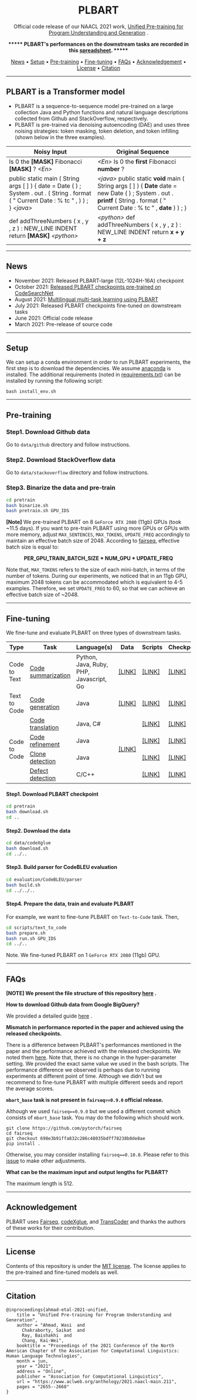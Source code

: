 <div align="center">

<h1>PLBART</h1>

Official code release of our NAACL 2021
work, [Unified Pre-training for Program Understanding and Generation](https://www.aclweb.org/anthology/2021.naacl-main.211/)
.

**\*\*\*\*\* PLBART's performances on the downstream tasks are recorded in this
[spreadsheet](https://docs.google.com/spreadsheets/d/18qfy-zUgXDKcXqR9NB0HsLRdYAmMQZdVSbcJ6M3JKs8). \*\*\*\*\***

<p align="center">
  <a href="#news">News</a> •
  <a href="#setup">Setup</a> •
  <a href="#pre-training">Pre-training</a> •
  <a href="#fine-tuning">Fine-tuning</a> •
  <a href="#faqs">FAQs</a> •
  <a href="#acknowledgement">Acknowledgement</a> •
  <a href="#license">License</a> • 
  <a href="#citation">Citation</a>
</p>

</div>

______________________________________________________________________

## PLBART is a Transformer model

- PLBART is a sequence-to-sequence model pre-trained on a large collection Java and Python functions and natural
  language descriptions collected from Github and StackOverflow, respectively.
- PLBART is pre-trained via denoising autoencoding (DAE) and uses three noising strategies: token masking, token
  deletion, and token infilling (shown below in the three examples).

<div align="center">

<table>
    <thead>
        <tr>
            <th>Noisy Input</th>
            <th>Original Sequence</th>
        </tr>
    </thead>
    <tbody>
        <tr>
            <td>Is 0 the <strong>[MASK]</strong> Fibonacci <strong>[MASK]</strong> ? <em>&lt;En&gt;</em></td>
            <td><em>&lt;En&gt;</em> Is 0 the <strong>first</strong> Fibonacci <strong>number</strong> ?</td>
        </tr>
        <tr>
            <td>public static main ( String args [ ] ) { date = Date ( ) ; 
            System . out . ( String . format ( " Current Date : % tc " , ) ) ; } <em>&lt;java&gt;</em></td>
            <td><em>&lt;java&gt;</em> public static <strong>void</strong> main ( String args [ ] ) { <strong>Date</strong> date = new Date ( ) ; 
            System . out . <strong>printf</strong> ( String . format ( " Current Date : % tc " , <strong>date</strong> ) ) ; }</td>
        </tr>
        <tr>
            <td>def addThreeNumbers ( x , y , z ) : NEW_LINE INDENT return <strong>[MASK]</strong> <em>&lt;python&gt;</em></td>
            <td><em>&lt;python&gt;</em> def addThreeNumbers ( x , y , z ) : NEW_LINE INDENT return <strong>x + y + z</strong></td>
        </tr>
    </tbody>
</table>

</div>

______________________________________________________________________

## News

- November 2021: Released PLBART-large (12L-1024H-16A) checkpoint
- October
  2021: [Released PLBART checkpoints pre-trained on CodeSearchNet](https://github.com/wasiahmad/PLBART/blob/main/pretrain/csnet/README.md)
- August
  2021: [Multilingual multi-task learning using PLBART](https://github.com/wasiahmad/PLBART/blob/main/multilingual/README.md)
- July 2021: Released PLBART checkpoints fine-tuned on downstream tasks
- June 2021: Official code release
- March 2021: Pre-release of source code

______________________________________________________________________

## Setup

We can setup a conda environment in order to run PLBART experiments, the first step is to download the dependencies. We
assume [anaconda](https://www.anaconda.com/) is installed. The additional requirements
(noted in [requirements.txt](https://github.com/wasiahmad/PLBART/blob/main/requirements.txt)) can be installed by
running the following script:

```
bash install_env.sh
```

______________________________________________________________________

## Pre-training

### Step1. Download Github data

Go to `data/github` directory and follow instructions.

### Step2. Download StackOverflow data

Go to `data/stackoverflow` directory and follow instructions.

### Step3. Binarize the data and pre-train

```bash
cd pretrain
bash binarize.sh
bash pretrain.sh GPU_IDS
```

**[Note]** We pre-trained PLBART on 8 `GeForce RTX 2080` (11gb) GPUs (took ~11.5 days). If you want to pre-train PLBART
using more GPUs or GPUs with more memory, adjust `MAX_SENTENCES`, `MAX_TOKENS`, `UPDATE_FREQ` accordingly to maintain an
effective batch size of 2048. According to [fairseq](https://github.com/pytorch/fairseq), effective batch size is equal
to:

<p align="center">
  <b>PER_GPU_TRAIN_BATCH_SIZE * NUM_GPU * UPDATE_FREQ</b>
</p>

Note that, `MAX_TOKENS` refers to the size of each mini-batch, in terms of the number of tokens. During our experiments,
we noticed that in an 11gb GPU, maximum 2048 tokens can be accommodated which is equivalent to 4-5 examples. Therefore,
we set `UPDATE_FREQ` to 60, so that we can achieve an effective batch size of ~2048.

______________________________________________________________________

## Fine-tuning

We fine-tune and evaluate PLBART on three types of downstream tasks.

<table>
    <thead>
        <tr>
            <th>Type</th>
            <th>Task</th>
            <th>Language(s)</th>
            <th>Data</th>
            <th>Scripts</th>
            <th>Checkpoints</th>
        </tr>
    </thead>
    <tbody>
        <tr>
            <td>Code to Text</td>
            <td><a href="https://github.com/microsoft/CodeXGLUE/tree/main/Code-Text/code-to-text" target="_blank">Code summarization</a></td>
            <td>Python, Java, Ruby, <br> PHP, Javascript, Go</td>
            <td><a href="https://drive.google.com/file/d/1m1IvGgPhDBg-SL-LajtFGTLyAJVbD0i3" target="_blank">[LINK]</a></td>
            <td><a href="https://github.com/wasiahmad/PLBART/tree/main/scripts/code_to_text">[LINK]</a></td>
            <td><a href="https://drive.google.com/drive/folders/1z_xC4-k8liAT1ir6r75sGza5BIXhzwUU" target="_blank">[LINK]</a></td>
        </tr>
        <tr>
            <td>Text to Code</td>
            <td><a href="https://github.com/microsoft/CodeXGLUE/tree/main/Text-Code/text-to-code" target="_blank">Code generation</a></td>
            <td>Java</td>
            <td><a href="https://drive.google.com/file/d/1rQjQh4Mle3yYzQbn-CRs4L1moZaAqr90" target="_blank">[LINK]</a></td>
            <td><a href="https://github.com/wasiahmad/PLBART/tree/main/scripts/text_to_code">[LINK]</a></td>
            <td><a href="https://drive.google.com/drive/folders/1Yk6YjoBELcKLFp8IyLF0-YfNQIY9NAqH" target="_blank">[LINK]</a></td>
        </tr>
        <tr>
            <td rowspan=4>Code to Code</td>
            <td><a href="https://github.com/microsoft/CodeXGLUE/tree/main/Code-Code/code-to-code-trans" target="_blank">Code translation</a></td>
            <td>Java, C#</td>
            <td rowspan=4><a href="https://drive.google.com/file/d/15jokCxFQ9BUbptMsrfj4RdH_KiNkTRP2" target="_blank">[LINK]</a></td>
            <td><a href="https://github.com/wasiahmad/PLBART/tree/main/scripts/code_to_code/translation">[LINK]</a></td>
            <td><a href="https://drive.google.com/drive/folders/1KKdBWTRjnxC70icQrCbCXuj6ahMFQlE0" target="_blank">[LINK]</a></td>
        </tr>
        <tr>
            <td><a href="https://github.com/microsoft/CodeXGLUE/tree/main/Code-Code/code-refinement" target="_blank">Code refinement</a></td>
            <td>Java</td>
            <td><a href="https://github.com/wasiahmad/PLBART/tree/main/scripts/code_to_code/refinement">[LINK]</a></td>
            <td><a href="https://drive.google.com/drive/folders/19YYUvTnZbWeY064fZ165mmS4QHOxuYnC" target="_blank">[LINK]</a></td>
        </tr>
        <tr>
            <td><a href="https://github.com/microsoft/CodeXGLUE/tree/main/Code-Code/Clone-detection-BigCloneBench" target="_blank">Clone detection</a></td>
            <td>Java</td>
            <td><a href="https://github.com/wasiahmad/PLBART/tree/main/scripts/code_to_code/clone_detection">[LINK]</a></td>
            <td><a href="https://drive.google.com/drive/folders/1bbjrvd_-etkJ1Za3fqv5Ea59vH3Wrf_1" target="_blank">[LINK]</a></td>
        </tr>
        <tr>
            <td><a href="https://github.com/microsoft/CodeXGLUE/tree/main/Code-Code/Defect-detection" target="_blank">Defect detection</a></td>
            <td>C/C++</td>
            <td><a href="https://github.com/wasiahmad/PLBART/tree/main/scripts/code_to_code/defect_prediction">[LINK]</a></td>
            <td><a href="https://drive.google.com/drive/folders/1_YtIeBY2rLH-ICU1GsK7rmmt_ocxX4bd" target="_blank">[LINK]</a></td>
        </tr>
    </tbody>
</table>

#### Step1. Download PLBART checkpoint

```bash
cd pretrain
bash download.sh
cd ..
```

#### Step2. Download the data

```bash
cd data/codeXglue
bash download.sh
cd ../..
```

#### Step3. Build parser for CodeBLEU evaluation

```bash
cd evaluation/CodeBLEU/parser
bash build.sh
cd ../../..
```

#### Step4. Prepare the data, train and evaluate PLBART

For example, we want to fine-tune PLBART on `Text-to-Code` task. Then,

```bash
cd scripts/text_to_code
bash prepare.sh
bash run.sh GPU_IDS
cd ../..
```

Note. We fine-tuned PLBART on 1 `GeForce RTX 2080` (11gb) GPU.

______________________________________________________________________

## FAQs

__[NOTE] We present the file structure of this repository [here](https://github.com/wasiahmad/PLBART/blob/main/FILEs.md)
.__

__How to download Github data from Google BigQuery?__

We provided a detailed guide [here](https://github.com/wasiahmad/PLBART/blob/main/data/bigquery_guide.pdf)
.

__Mismatch in performance reported in the paper and achieved using the released checkpoints.__

There is a difference between PLBART's performances mentioned in the paper and the performance achieved with the
released checkpoints. We noted
them [here](https://docs.google.com/spreadsheets/d/18qfy-zUgXDKcXqR9NB0HsLRdYAmMQZdVSbcJ6M3JKs8/edit?usp=sharing). Note
that, there is no change in the hyper-parameter setting. We provided the exact same value we used in the bash scripts.
The performance difference we observed is perhaps due to running experiments at different point of time. Although we
didn't but we recommend to fine-tune PLBART with multiple different seeds and report the average scores.

__`mbart_base` task is not present in `fairseq==0.9.0` official release.__

Although we used `fairseq==0.9.0` but we used a different commit which consists of `mbart_base` task. You may do the
following which should work.

```
git clone https://github.com/pytorch/fairseq
cd fairseq
git checkout 698e3b91ffa832c286c48035bdff78238b0de8ae
pip install .
```

Otherwise, you may consider installing `fairseq==0.10.0`. Please refer to
this [issue](https://github.com/wasiahmad/PLBART/issues/12#issuecomment-881332837)
to make other adjustments.

__What can be the maximum input and output lengths for PLBART?__

The maximum length is 512.

______________________________________________________________________

## Acknowledgement

PLBART uses [Fairseq](https://github.com/pytorch/fairseq), [codeXglue](https://github.com/microsoft/CodeXGLUE),
and [TransCoder](https://github.com/facebookresearch/TransCoder) and thanks the authors of these works for their
contribution.

______________________________________________________________________

## License

Contents of this repository is under the [MIT license](https://opensource.org/licenses/MIT). The license applies to the
pre-trained and fine-tuned models as well.

______________________________________________________________________

## Citation

```
@inproceedings{ahmad-etal-2021-unified,
    title = "Unified Pre-training for Program Understanding and Generation",
    author = "Ahmad, Wasi  and
      Chakraborty, Saikat  and
      Ray, Baishakhi  and
      Chang, Kai-Wei",
    booktitle = "Proceedings of the 2021 Conference of the North American Chapter of the Association for Computational Linguistics: Human Language Technologies",
    month = jun,
    year = "2021",
    address = "Online",
    publisher = "Association for Computational Linguistics",
    url = "https://www.aclweb.org/anthology/2021.naacl-main.211",
    pages = "2655--2668"
}
```

